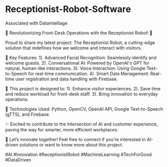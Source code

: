 # Receptionist-Robot-Software

Associated with Dataintelliage

🌟 Revolutionizing Front-Desk Operations with the Receptionist Robot! 🌟

Proud to share my latest project: The Receptionist Robot, a cutting-edge solution that redefines how we welcome and interact with visitors.

🔑 Key Features:
1). Advanced Facial Recognition: Seamlessly identify and welcome guests.
2). Conversational AI: Powered by OpenAI's GPT for natural, human-like interactions.
3). Voice Interaction: Using Google Text-to-Speech for real-time communication.
4). Smart Data Management: Real-time user registration and data handling with Firebase.

🎯 This project is designed to:
1). Enhance visitor experiences.
2). Save time and reduce workload for front-desk staff.
3). Bring innovation to everyday operations.

📌 Technologies Used: Python, OpenCV, OpenAI API, Google Text-to-Speech (gTTS), and Firebase.

✨ Excited to contribute to the intersection of AI and customer experience, paving the way for smarter, more efficient workplaces.

🚀 Let’s innovate together! Feel free to connect if you're interested in AI-driven solutions or want to know more about this project.

#AI #Innovation #ReceptionistRobot #MachineLearning #TechForGood #DataDriven
